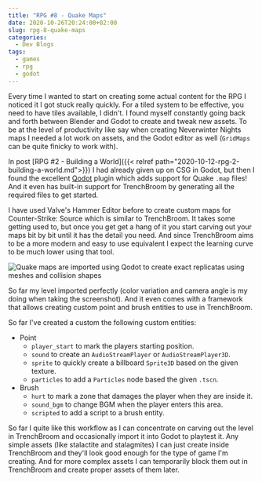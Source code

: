 ```yaml
---
title: "RPG #8 - Quake Maps"
date: 2020-10-26T20:24:00+02:00
slug: rpg-8-quake-maps
categories:
  - Dev Blogs
tags:
  - games
  - rpg
  - godot
---
```


Every time I wanted to start on creating some actual content for the RPG I noticed it I got stuck really quickly.
For a tiled system to be effective, you need to have tiles available, I didn't.
I found myself constantly going back and forth between Blender and Godot to create and tweak new assets.
To be at the level of productivity like say when creating Neverwinter Nights maps I needed a lot work on assets, and the Godot editor as well (`GridMaps` can be quite finicky to work with).

In post [RPG #2 - Building a World]({{< relref path="2020-10-12-rpg-2-building-a-world.md">}}) I had already given up on CSG in Godot, but then I found the excellent [Qodot](https://github.com/Shfty/qodot-plugin) plugin which adds support for Quake `.map` files! And it even has built-in support for TrenchBroom by generating all the required files to get started.

I have used Valve's Hammer Editor before to create custom maps for Counter-Strike: Source which is similar to TrenchBroom.
It takes some getting used to, but once you get get a hang of it you start carving out your maps bit by bit until it has the detail you need.
And since TrenchBroom aims to be a more modern and easy to use equivalent I expect the learning curve to be much lower using that tool.

![Quake maps are imported using Qodot to create exact replicatas using meshes and collision shapes](/img/qodot-godot.gif)

So far my level imported perfectly (color variation and camera angle is my doing when taking the screenshot).
And it even comes with a framework that allows creating custom point and brush entities to use in TrenchBroom.

So far I've created a custom the following custom entities:

* Point
  * `player_start` to mark the players starting position.
  * `sound` to create an `AudioStreamPlayer` or `AudioStreamPlayer3D`.
  * `sprite` to quickly create a billboard `Sprite3D` based on the given texture.
  * `particles` to add a `Particles` node based the given `.tscn`.
* Brush
  * `hurt` to mark a zone that damages the player when they are inside it.
  * `sound_bgm` to change BGM when the player enters this area.
  * `scripted` to add a script to a brush entity.

So far I quite like this workflow as I can concentrate on carving out the level in TrenchBroom and occasionally import it into Godot to playtest it.
Any simple assets (like stalactite and stalagmites) I can just create inside TrenchBroom and they'll look good enough for the type of game I'm creating.
And for more complex assets I can temporarily block them out in TrenchBroom and create proper assets of them later.

